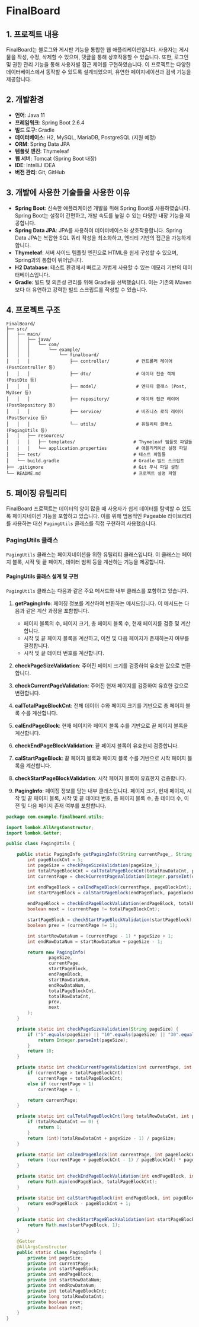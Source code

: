 # FinalBoard

## 1. 프로젝트 내용
FinalBoard는 블로그와 게시판 기능을 통합한 웹 애플리케이션입니다. 사용자는 게시물을 작성, 수정, 삭제할 수 있으며, 댓글을 통해 상호작용할 수 있습니다. 또한, 로그인 및 권한 관리 기능을 통해 사용자별 접근 제어를 구현하였습니다. 이 프로젝트는 다양한 데이터베이스에서 동작할 수 있도록 설계되었으며, 유연한 페이지네이션과 검색 기능을 제공합니다.

## 2. 개발환경
- **언어**: Java 11
- **프레임워크**: Spring Boot 2.6.4
- **빌드 도구**: Gradle
- **데이터베이스**: H2, MySQL, MariaDB, PostgreSQL (지원 예정)
- **ORM**: Spring Data JPA
- **템플릿 엔진**: Thymeleaf
- **웹 서버**: Tomcat (Spring Boot 내장)
- **IDE**: IntelliJ IDEA
- **버전 관리**: Git, GitHub

## 3. 개발에 사용한 기술들을 사용한 이유
- **Spring Boot**: 신속한 애플리케이션 개발을 위해 Spring Boot를 사용하였습니다. Spring Boot는 설정이 간편하고, 개발 속도를 높일 수 있는 다양한 내장 기능을 제공합니다.
- **Spring Data JPA**: JPA를 사용하여 데이터베이스와 상호작용합니다. Spring Data JPA는 복잡한 SQL 쿼리 작성을 최소화하고, 엔티티 기반의 접근을 가능하게 합니다.
- **Thymeleaf**: 서버 사이드 템플릿 엔진으로 HTML을 쉽게 구성할 수 있으며, Spring과의 통합이 뛰어납니다.
- **H2 Database**: 테스트 환경에서 빠르고 가볍게 사용할 수 있는 메모리 기반의 데이터베이스입니다.
- **Gradle**: 빌드 및 의존성 관리를 위해 Gradle을 선택했습니다. 이는 기존의 Maven보다 더 유연하고 강력한 빌드 스크립트를 작성할 수 있습니다.

## 4. 프로젝트 구조
```plaintext
FinalBoard/
├── src/
│   ├── main/
│   │   ├── java/
│   │   │   └── com/
│   │   │       └── example/
│   │   │           └── finalboard/
│   │   │               ├── controller/          # 컨트롤러 레이어 (PostController 등)
│   │   │               ├── dto/                 # 데이터 전송 객체 (PostDto 등)
│   │   │               ├── model/               # 엔티티 클래스 (Post, MyUser 등)
│   │   │               ├── repository/          # 데이터 접근 레이어 (PostRepository 등)
│   │   │               ├── service/             # 비즈니스 로직 레이어 (PostService 등)
│   │   │               └── utils/               # 유틸리티 클래스 (PagingUtils 등)
│   │   ├── resources/
│   │   │   ├── templates/                      # Thymeleaf 템플릿 파일들
│   │   │   └── application.properties           # 애플리케이션 설정 파일
│   ├── test/                                   # 테스트 파일들
│   └── build.gradle                            # Gradle 빌드 스크립트
├── .gitignore                                  # Git 무시 파일 설정
└── README.md                                   # 프로젝트 설명 파일
```

## 5. 페이징 유틸리티

FinalBoard 프로젝트는 데이터의 양이 많을 때 사용자가 쉽게 데이터를 탐색할 수 있도록 페이지네이션 기능을 포함하고 있습니다. 이를 위해 범용적인 Pageable 라이브러리를 사용하는 대신
`PagingUtils` 클래스를 직접 구현하여 사용했습니다.

### PagingUtils 클래스

`PagingUtils` 클래스는 페이지네이션을 위한 유틸리티 클래스입니다. 이 클래스는 페이지 블록, 시작 및 끝 페이지, 데이터 범위 등을 계산하는 기능을 제공합니다. 

#### PagingUtils 클래스 설계 및 구현

`PagingUtils` 클래스는 다음과 같은 주요 메서드와 내부 클래스를 포함하고 있습니다.

1. **getPagingInfo**: 페이징 정보를 계산하여 반환하는 메서드입니다. 이 메서드는 다음과 같은 계산 과정을 포함합니다.
   - 페이지 블록의 수, 페이지 크기, 총 페이지 블록 수, 현재 페이지를 검증 및 계산합니다.
   - 시작 및 끝 페이지 블록을 계산하고, 이전 및 다음 페이지가 존재하는지 여부를 결정합니다.
   - 시작 및 끝 데이터 번호를 계산합니다.

2. **checkPageSizeValidation**: 주어진 페이지 크기를 검증하여 유효한 값으로 변환합니다.

3. **checkCurrentPageValidation**: 주어진 현재 페이지를 검증하여 유효한 값으로 변환합니다.

4. **calTotalPageBlockCnt**: 전체 데이터 수와 페이지 크기를 기반으로 총 페이지 블록 수를 계산합니다.

5. **calEndPageBlock**: 현재 페이지와 페이지 블록 수를 기반으로 끝 페이지 블록을 계산합니다.

6. **checkEndPageBlockValidation**: 끝 페이지 블록이 유효한지 검증합니다.

7. **calStartPageBlock**: 끝 페이지 블록과 페이지 블록 수를 기반으로 시작 페이지 블록을 계산합니다.

8. **checkStartPageBlockValidation**: 시작 페이지 블록이 유효한지 검증합니다.

9. **PagingInfo**: 페이징 정보를 담는 내부 클래스입니다. 페이지 크기, 현재 페이지, 시작 및 끝 페이지 블록, 시작 및 끝 데이터 번호, 총 페이지 블록 수, 총 데이터 수, 이전 및 다음 페이지 존재 여부를 포함합니다.

```java
package com.example.finalboard.utils;

import lombok.AllArgsConstructor;
import lombok.Getter;

public class PagingUtils {

    public static PagingInfo getPagingInfo(String currentPage_, String pageSize_, long totalRowDataCnt) {
        int pageBlockCnt = 5;
        int pageSize = checkPageSizeValidation(pageSize_);
        int totalPageBlockCnt = calTotalPageBlockCnt(totalRowDataCnt, pageSize);
        int currentPage = checkCurrentPageValidation(Integer.parseInt(currentPage_), totalPageBlockCnt);

        int endPageBlock = calEndPageBlock(currentPage, pageBlockCnt);
        int startPageBlock = calStartPageBlock(endPageBlock, pageBlockCnt);
        
        endPageBlock = checkEndPageBlockValidation(endPageBlock, totalPageBlockCnt);
        boolean next = (currentPage != totalPageBlockCnt);

        startPageBlock = checkStartPageBlockValidation(startPageBlock);
        boolean prev = (currentPage != 1);

        int startRowDataNum = (currentPage - 1) * pageSize + 1;
        int endRowDataNum = startRowDataNum + pageSize - 1;

        return new PagingInfo(
                pageSize,
                currentPage,
                startPageBlock,
                endPageBlock,
                startRowDataNum,
                endRowDataNum,
                totalPageBlockCnt,
                totalRowDataCnt,
                prev,
                next
        );
    }

    private static int checkPageSizeValidation(String pageSize) {
        if ("5".equals(pageSize) || "10".equals(pageSize) || "30".equals(pageSize) || "50".equals(pageSize)) {
            return Integer.parseInt(pageSize);
        }
        return 10;
    }

    private static int checkCurrentPageValidation(int currentPage, int totalPageBlockCnt) {
        if (currentPage > totalPageBlockCnt)
            currentPage = totalPageBlockCnt;
        else if (currentPage < 1)
            currentPage = 1;

        return currentPage;
    }

    private static int calTotalPageBlockCnt(long totalRowDataCnt, int pageSize) {
        if (totalRowDataCnt == 0) {
            return 1;
        }
        return (int)(totalRowDataCnt + pageSize - 1) / pageSize;
    }

    private static int calEndPageBlock(int currentPage, int pageBlockCnt) {
        return ((currentPage + pageBlockCnt - 1) / pageBlockCnt) * pageBlockCnt;
    }

    private static int checkEndPageBlockValidation(int endPageBlock, int totalPageBlockCnt) {
        return Math.min(endPageBlock, totalPageBlockCnt);
    }

    private static int calStartPageBlock(int endPageBlock, int pageBlockCnt) {
        return endPageBlock - pageBlockCnt + 1;
    }

    private static int checkStartPageBlockValidation(int startPageBlock) {
        return Math.max(startPageBlock, 1);
    }

    @Getter
    @AllArgsConstructor
    public static class PagingInfo {
        private int pageSize;
        private int currentPage;
        private int startPageBlock;
        private int endPageBlock;
        private int startRowDataNum;
        private int endRowDataNum;
        private int totalPageBlockCnt;
        private long totalRowDataCnt;
        private boolean prev;
        private boolean next;
    }
}
